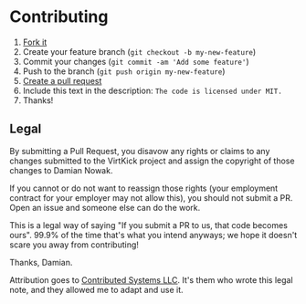 # Contributing

1. [Fork it](https://github.com/syskillerdev/virtkick-website/fork)
2. Create your feature branch (`git checkout -b my-new-feature`)
3. Commit your changes (`git commit -am 'Add some feature'`)
4. Push to the branch (`git push origin my-new-feature`)
5. [Create a pull request](https://github.com/syskillerdev/virtkick-website/compare/)
6. Include this text in the description: `The code is licensed under MIT.`
7. Thanks!

## Legal

By submitting a Pull Request, you disavow any rights or claims to any changes submitted to the VirtKick project
and assign the copyright of those changes to Damian Nowak.

If you cannot or do not want to reassign those rights (your employment contract for your employer may not allow this),
you should not submit a PR. Open an issue and someone else can do the work.

This is a legal way of saying "If you submit a PR to us, that code becomes ours".
99.9% of the time that's what you intend anyways; we hope it doesn't scare you away from contributing!

Thanks, Damian.

Attribution goes to [Contributed Systems LLC](http://www.contribsys.com/).
It's them who wrote this legal note, and they allowed me to adapt and use it.
